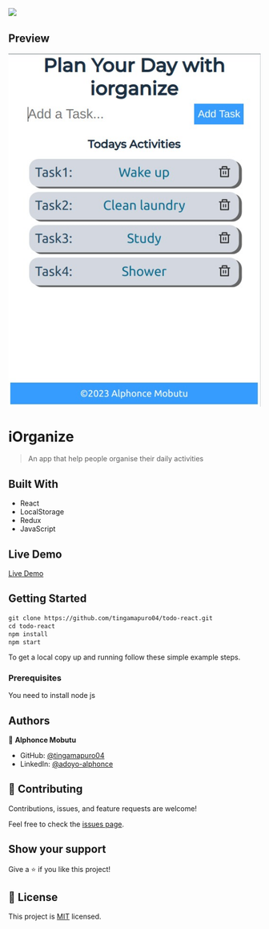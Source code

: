 ![](https://img.shields.io/badge/Microverse-blueviolet)

## Preview
![](./src/img/iorganize.jpeg)

# iOrganize

> An app that help people organise their daily activities


## Built With

- React
- LocalStorage
- Redux
- JavaScript

## Live Demo
[Live Demo](https://fancy-cassata-395be5.netlify.app)



## Getting Started


    git clone https://github.com/tingamapuro04/todo-react.git
    cd todo-react
    npm install
    npm start
    


To get a local copy up and running follow these simple example steps.

### Prerequisites
You need to install node js


## Authors

👤 **Alphonce Mobutu**

- GitHub: [@tingamapuro04](https://github.com/tingamapuro04)
- LinkedIn: [@adoyo-alphonce](https://www.linkedin.com/in/adoyo-alphonce/)


## 🤝 Contributing

Contributions, issues, and feature requests are welcome!

Feel free to check the [issues page](https://github.com/tingamapuro04/todo-react/issues/2).


## Show your support

Give a ⭐️ if you like this project!


## 📝 License

This project is [MIT](./MIT.md) licensed.